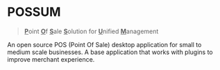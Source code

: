 # POSSUM
> <b><u>P</u></b>oint <b><u>O</u></b>f <b><u>S</u></b>ale <b><u>S</u></b>olution for <b><u>U</u></b>nified <b><u>M</u></b>anagement

An open source POS (Point Of Sale) desktop application for small to medium scale businesses. A base application that works with plugins to improve merchant experience.
